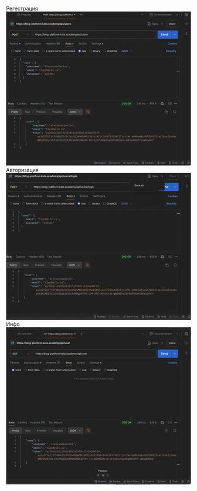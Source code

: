 Регестрация
![Регистрация](https://github.com/AlexsandrPavlov/authpostman/blob/main/%D0%9A%D0%B0%D1%80%D1%82%D0%B8%D0%BD%D0%BA%D0%B8/registration.png)
Авторизация
![Аввторизация](https://github.com/AlexsandrPavlov/authpostman/blob/main/%D0%9A%D0%B0%D1%80%D1%82%D0%B8%D0%BD%D0%BA%D0%B8/auth.png)
Инфо
![Инфо](https://github.com/AlexsandrPavlov/authpostman/blob/main/%D0%9A%D0%B0%D1%80%D1%82%D0%B8%D0%BD%D0%BA%D0%B8/info.png)
